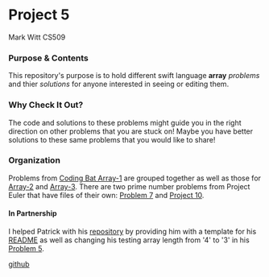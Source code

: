 # Project 5
 Mark Witt CS509
 
 ### Purpose & Contents
 This repository's purpose is to hold different swift language **array** *problems* and thier *solutions* for anyone interested in seeing or editing them.
 
 ### Why Check It Out?
 The code and solutions to these problems might guide you in the right direction on other problems that you are stuck on! Maybe you have better solutions to these same problems that you would like to share!
 
 ### Organization
Problems from [Coding Bat Array-1](https://codingbat.com/java/Array-1) are grouped together as well as those for [Array-2](https://codingbat.com/java/Array-2) and [Array-3](https://codingbat.com/java/Array-3). There are two prime number problems from Project Euler that have files of their own: [Problem 7](https://projecteuler.net/problem=17) and [Project 10](https://projecteuler.net/problem=10).

#### In Partnership
I helped Patrick with his [repository](https://github.com/liltowel/Project5CSC509PatrickAlston) by providing him with a template for his [README](https://github.com/liltowel/Project5CSC509PatrickAlston/blob/master/README.md) as well as changing his testing array length from '4' to '3' in his [Problem 5](https://github.com/liltowel/Project5CSC509PatrickAlston/blob/master/Question%20Five.playground/Contents.swift).
 
 
 [github](https://www.github.com)
 
